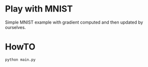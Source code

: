 # Play with MNIST

Simple MNIST example with gradient computed and then updated by ourselves.

# HowTO

```
python main.py
``` 